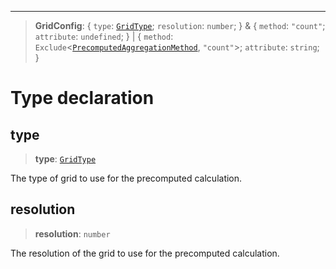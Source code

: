 ***

> **GridConfig**: \{ `type`: [`GridType`](GridType.md); `resolution`: `number`; } & \{ `method`: `"count"`; `attribute`: `undefined`; } | \{ `method`: `Exclude`\<[`PrecomputedAggregationMethod`](PrecomputedAggregationMethod.md), `"count"`>; `attribute`: `string`; }

# Type declaration

## type

> **type**: [`GridType`](GridType.md)

The type of grid to use for the precomputed calculation.

## resolution

> **resolution**: `number`

The resolution of the grid to use for the precomputed calculation.
